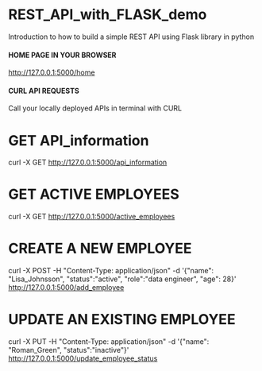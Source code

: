 # REST_API_with_FLASK_demo
Introduction to how to build a simple REST API using Flask library in python

#### HOME PAGE IN YOUR BROWSER
http://127.0.0.1:5000/home

#### CURL API REQUESTS ####
Call your locally deployed APIs in terminal with CURL

# GET API_information
curl -X GET http://127.0.0.1:5000/api_information

# GET ACTIVE EMPLOYEES
curl -X GET http://127.0.0.1:5000/active_employees

# CREATE A NEW EMPLOYEE
curl -X POST -H "Content-Type: application/json" -d '{"name": "Lisa_Johnsson", "status":"active", "role":"data engineer", "age": 28}' http://127.0.0.1:5000/add_employee

# UPDATE AN EXISTING EMPLOYEE
curl -X PUT -H "Content-Type: application/json" -d '{"name": "Roman_Green", "status":"inactive"}' http://127.0.0.1:5000/update_employee_status